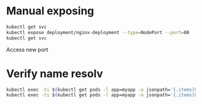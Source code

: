 # Manual exposing
```sh
kubectl get svc
kubectl expose deployment/nginx-deployment --type=NodePort --port=80
kubectl get svc
```

Access new port

# Verify name resolv

```sh
kubectl exec -ti $(kubectl get pods -l app=myapp -o jsonpath='{.items[0].metadata.name}') curl -- my-app-service
kubectl exec -ti $(kubectl get pods -l app=myapp -o jsonpath='{.items[0].metadata.name}') curl -- my-app-service.default.svc.cluster.local
```
